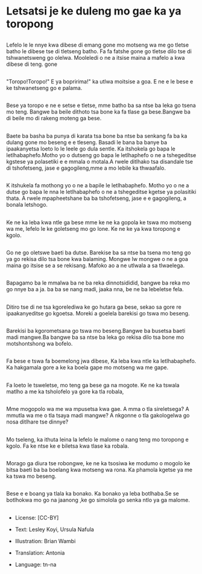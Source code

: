 # Letsatsi je ke duleng mo gae ka ya toropong

##
Lefelo le le nnye kwa dibese di emang gone mo motseng wa me go tletse batho le dibese tse di tletseng batho. Fa fa fatshe gone go tletse dilo tse di tshwanetsweng go olelwa. Mooleledi o ne a itsise maina a mafelo a kwa dibese di teng. gone

##
"Toropo!Toropo!" E ya bopririma!" ka utlwa moitsise a goa. E ne e le bese e ke tshwanetseng go e palama.

##
Bese ya toropo e ne e setse e tletse, mme batho ba sa ntse ba leka go tsena mo teng. Bangwe ba beile dithoto tsa bone ka fa tlase ga bese.Bangwe ba di beile mo di rakeng moteng ga bese.

##
Baete ba basha ba punya di karata tsa bone ba ntse ba senkang fa ba ka dulang gone mo beseng e e tleseng. Basadi le bana ba banye ba ipaakanyetsa loeto lo le leele go dula sentle.
Ka itshokela go bapa le letlhabaphefo.Motho yo o dutseng go bapa le letlhaphefo o ne a tshegeditse kgstese ya polasetiki e e mmala o motala.A rwele ditlhako tsa disandale tse di tshofetseng, jase e gagogileng,mme a mo lebile ka thwaafalo.

##
K itshukela fa mothong yo o ne a bapile le letlhabaphefo. Motho yo o ne a dutse go bapa le nna le letlhabaphefo o ne a tshegeditse kgetse ya polasitiki thata. A rwele mpapheetshane ba ba tshofetseng, jase e e gagogileng, a bonala letshogo.

##
Ke ne ka leba kwa ntle ga bese mme ke ne ka gopola ke tswa mo motseng wa me, lefelo le ke goletseng mo go lone. Ke ne ke ya kwa toropong e kgolo.

##
Go ne go oletswe baeti ba dutse. Barekise ba sa ntse ba tsena mo teng go ya go rekisa dilo tsa bone kwa balaming. Mongwe lw mongwe o ne a goa maina go itsise se a se rekisang. Mafoko ao a ne utlwala a sa tlwaelega.

##
Bapagamo ba le mmalwa ba ne ba reka dinnotsididid, bangwe ba reka mo go nnye ba a ja. ba ba se nang madi, jaaka nna, be ne ba lebeletse fela.

##
Ditiro tse di ne tsa kgorelediwa ke go hutara ga bese, sekao sa gore re ipaakanyeditse go kgoetsa. Moreki a goelela barekisi go tswa mo beseng.

##
Barekisi ba kgorometsana go tswa mo beseng.Bangwe ba busetsa baeti madi mangwe.Ba bangwe ba sa ntse ba leka go rekisa dilo tsa bone mo motshontshong wa bofelo.

##
Fa bese e tswa fa boemelong jwa dibese, Ka leba kwa ntle ka letlhabaphefo. Ka hakgamala gore a ke ka boela gape mo motseng wa me gape.

##
Fa loeto le tsweletse, mo teng ga bese ga na mogote. Ke ne ka tswala matlho a me ka tsholofelo ya gore ka tla robala,

##
Mme mogopolo wa me wa mpusetsa kwa gae. A mma o tla sireletsega? A mmutla wa me o tla tsaya madi mangwe? A nkgonne o tla gakologelwa go nosa ditlhare tse dinnye?

##
Mo tseleng, ka ithuta leina la lefelo le malome o nang teng mo toropong e kgolo. Fa ke ntse ke e biletsa kwa tlase ka robala.

##
Morago ga diura tse robongwe, ke ne ka tsosiwa ke modumo o mogolo ke bitsa baeti ba ba boelang kwa motseng wa rona. Ka phamola kgetse ya me ka tswa mo beseng.

##
Bese e e boang ya tlala ka bonako. Ka bonako ya leba botlhaba.Se se botlhokwa mo go na jaanong ,ke go simolola go senka ntlo ya ga malome.

##
* License: [CC-BY]
* Text: Lesley Koyi, Ursula Nafula
* Illustration: Brian Wambi
* Translation: Antonia

* Language: tn-na
